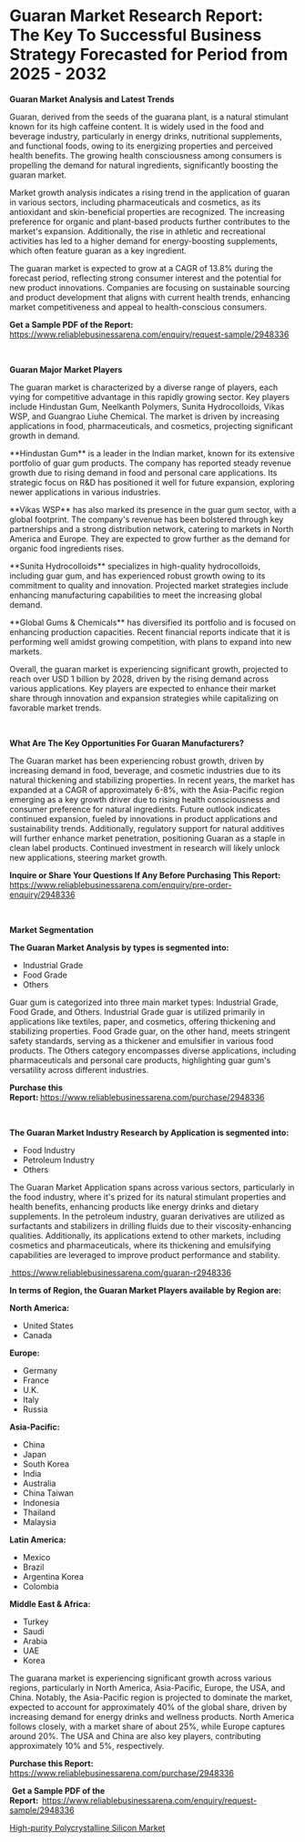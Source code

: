 <p><h1>Guaran Market Research Report: The Key To Successful Business Strategy Forecasted for Period from 2025 - 2032</h1></p><p><strong>Guaran Market Analysis and Latest Trends</strong></p>
<p><p>Guaran, derived from the seeds of the guarana plant, is a natural stimulant known for its high caffeine content. It is widely used in the food and beverage industry, particularly in energy drinks, nutritional supplements, and functional foods, owing to its energizing properties and perceived health benefits. The growing health consciousness among consumers is propelling the demand for natural ingredients, significantly boosting the guaran market.</p><p>Market growth analysis indicates a rising trend in the application of guaran in various sectors, including pharmaceuticals and cosmetics, as its antioxidant and skin-beneficial properties are recognized. The increasing preference for organic and plant-based products further contributes to the market's expansion. Additionally, the rise in athletic and recreational activities has led to a higher demand for energy-boosting supplements, which often feature guaran as a key ingredient.</p><p>The guaran market is expected to grow at a CAGR of 13.8% during the forecast period, reflecting strong consumer interest and the potential for new product innovations. Companies are focusing on sustainable sourcing and product development that aligns with current health trends, enhancing market competitiveness and appeal to health-conscious consumers.</p></p>
<p><strong>Get a Sample PDF of the Report:&nbsp;</strong> <a href="https://www.reliablebusinessarena.com/enquiry/request-sample/2948336?utm_campaign=2485&utm_medium=2&utm_source=Github&utm_content=ia&utm_term=12032025&utm_id=guaran">https://www.reliablebusinessarena.com/enquiry/request-sample/2948336</a></p>
<p>&nbsp;</p>
<p><strong>Guaran Major Market Players</strong></p>
<p><p>The guaran market is characterized by a diverse range of players, each vying for competitive advantage in this rapidly growing sector. Key players include Hindustan Gum, Neelkanth Polymers, Sunita Hydrocolloids, Vikas WSP, and Guangrao Liuhe Chemical. The market is driven by increasing applications in food, pharmaceuticals, and cosmetics, projecting significant growth in demand.</p><p>**Hindustan Gum** is a leader in the Indian market, known for its extensive portfolio of guar gum products. The company has reported steady revenue growth due to rising demand in food and personal care applications. Its strategic focus on R&D has positioned it well for future expansion, exploring newer applications in various industries.</p><p>**Vikas WSP** has also marked its presence in the guar gum sector, with a global footprint. The company's revenue has been bolstered through key partnerships and a strong distribution network, catering to markets in North America and Europe. They are expected to grow further as the demand for organic food ingredients rises.</p><p>**Sunita Hydrocolloids** specializes in high-quality hydrocolloids, including guar gum, and has experienced robust growth owing to its commitment to quality and innovation. Projected market strategies include enhancing manufacturing capabilities to meet the increasing global demand.</p><p>**Global Gums & Chemicals** has diversified its portfolio and is focused on enhancing production capacities. Recent financial reports indicate that it is performing well amidst growing competition, with plans to expand into new markets.</p><p>Overall, the guaran market is experiencing significant growth, projected to reach over USD 1 billion by 2028, driven by the rising demand across various applications. Key players are expected to enhance their market share through innovation and expansion strategies while capitalizing on favorable market trends.</p></p>
<p>&nbsp;</p>
<p><strong>What Are The Key Opportunities For Guaran Manufacturers?</strong></p>
<p><p>The Guaran market has been experiencing robust growth, driven by increasing demand in food, beverage, and cosmetic industries due to its natural thickening and stabilizing properties. In recent years, the market has expanded at a CAGR of approximately 6-8%, with the Asia-Pacific region emerging as a key growth driver due to rising health consciousness and consumer preference for natural ingredients. Future outlook indicates continued expansion, fueled by innovations in product applications and sustainability trends. Additionally, regulatory support for natural additives will further enhance market penetration, positioning Guaran as a staple in clean label products. Continued investment in research will likely unlock new applications, steering market growth.</p></p>
<p><strong>Inquire or Share Your Questions If Any Before Purchasing This Report:</strong> <a href="https://www.reliablebusinessarena.com/enquiry/pre-order-enquiry/2948336?utm_campaign=2485&utm_medium=2&utm_source=Github&utm_content=ia&utm_term=12032025&utm_id=guaran">https://www.reliablebusinessarena.com/enquiry/pre-order-enquiry/2948336</a></p>
<p>&nbsp;</p>
<p><strong>Market Segmentation</strong></p>
<p><strong>The Guaran Market Analysis by types is segmented into:</strong></p>
<p><ul><li>Industrial Grade</li><li>Food Grade</li><li>Others</li></ul></p>
<p><p>Guar gum is categorized into three main market types: Industrial Grade, Food Grade, and Others. Industrial Grade guar is utilized primarily in applications like textiles, paper, and cosmetics, offering thickening and stabilizing properties. Food Grade guar, on the other hand, meets stringent safety standards, serving as a thickener and emulsifier in various food products. The Others category encompasses diverse applications, including pharmaceuticals and personal care products, highlighting guar gum's versatility across different industries.</p></p>
<p><strong>Purchase this Report:&nbsp;</strong><a href="https://www.reliablebusinessarena.com/purchase/2948336?utm_campaign=2485&utm_medium=2&utm_source=Github&utm_content=ia&utm_term=12032025&utm_id=guaran">https://www.reliablebusinessarena.com/purchase/2948336</a></p>
<p>&nbsp;</p>
<p><strong>The Guaran Market Industry Research by Application is segmented into:</strong></p>
<p><ul><li>Food Industry</li><li>Petroleum Industry</li><li>Others</li></ul></p>
<p><p>The Guaran Market Application spans across various sectors, particularly in the food industry, where it's prized for its natural stimulant properties and health benefits, enhancing products like energy drinks and dietary supplements. In the petroleum industry, guaran derivatives are utilized as surfactants and stabilizers in drilling fluids due to their viscosity-enhancing qualities. Additionally, its applications extend to other markets, including cosmetics and pharmaceuticals, where its thickening and emulsifying capabilities are leveraged to improve product performance and stability.</p></p>
<p><a href="https://www.reliablebusinessarena.com/guaran-r2948336?utm_campaign=2485&utm_medium=2&utm_source=Github&utm_content=ia&utm_term=12032025&utm_id=guaran">&nbsp;https://www.reliablebusinessarena.com/guaran-r2948336</a></p>
<p><strong>In terms of Region, the Guaran Market Players available by Region are:</strong></p>
<p>
    <p> <strong> North America: </strong>
        <ul>
            <li>United States</li>
            <li>Canada</li>
        </ul>
        </p> 
    <p> <strong> Europe: </strong>
        <ul>
            <li>Germany</li>
            <li>France</li>
            <li>U.K.</li>
            <li>Italy</li>
            <li>Russia</li>
        </ul>
        </p> 
    <p> <strong> Asia-Pacific: </strong>
        <ul>
            <li>China</li>
            <li>Japan</li>
            <li>South Korea</li>
            <li>India</li>
            <li>Australia</li>
            <li>China Taiwan</li>
            <li>Indonesia</li>
            <li>Thailand</li>
            <li>Malaysia</li>
        </ul>
        </p> 
    <p> <strong> Latin America: </strong>
        <ul>
            <li>Mexico</li>
            <li>Brazil</li>
            <li>Argentina Korea</li>
            <li>Colombia</li>
        </ul>
        </p> 
    <p> <strong> Middle East & Africa: </strong>
        <ul>
            <li>Turkey</li>
            <li>Saudi</li>
            <li>Arabia</li>
            <li>UAE</li>
            <li>Korea</li>
        </ul>
    </p>
    </p>
<p><p>The guarana market is experiencing significant growth across various regions, particularly in North America, Asia-Pacific, Europe, the USA, and China. Notably, the Asia-Pacific region is projected to dominate the market, expected to account for approximately 40% of the global share, driven by increasing demand for energy drinks and wellness products. North America follows closely, with a market share of about 25%, while Europe captures around 20%. The USA and China are also key players, contributing approximately 10% and 5%, respectively.</p></p>
<p><strong>Purchase this Report: </strong><a href="https://www.reliablebusinessarena.com/purchase/2948336?utm_campaign=2485&utm_medium=2&utm_source=Github&utm_content=ia&utm_term=12032025&utm_id=guaran">https://www.reliablebusinessarena.com/purchase/2948336</a></p>
<p>&nbsp;<strong>Get a Sample PDF of the Report:&nbsp;&nbsp;</strong><a href="https://www.reliablebusinessarena.com/enquiry/request-sample/2948336?utm_campaign=2485&utm_medium=2&utm_source=Github&utm_content=ia&utm_term=12032025&utm_id=guaran">https://www.reliablebusinessarena.com/enquiry/request-sample/2948336</a></p>
<p><strong></strong></p>
<p><p><a href="https://github.com/vjorelaclliv/Market-Research-Report-List-1/blob/main/high-purity-polycrystalline-silicon-market.md?utm_campaign=2485&utm_medium=2&utm_source=Github&utm_content=ia&utm_term=12032025&utm_id=guaran">High-purity Polycrystalline Silicon Market</a></p></p>